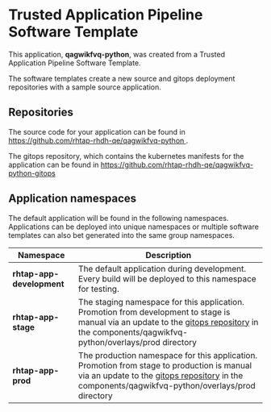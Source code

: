 # Trusted Application Pipeline Software Template

This application, **qagwikfvq-python**, was created from a Trusted Application Pipeline Software Template.

The software templates create a new source and gitops deployment repositories with a sample source application. 

## Repositories

The source code for your application can be found in [https://github.com/rhtap-rhdh-qe/qagwikfvq-python ](https://github.com/rhtap-rhdh-qe/qagwikfvq-python ).
 
The gitops repository, which contains the kubernetes manifests for the application can be found in 
[https://github.com/rhtap-rhdh-qe/qagwikfvq-python-gitops ](https://github.com/rhtap-rhdh-qe/qagwikfvq-python-gitops ) 

## Application namespaces 

The default application will be found in the following namespaces. Applications can be deployed into unique namespaces or multiple software templates can also bet generated into the same group namespaces.  

|  Namespace   |  Description   |  
| -------- | -------- |   
| **rhtap-app-development** | The default application during development. Every build will be deployed to this namespace for testing. | 
| **rhtap-app-stage** | The staging namespace for this application. Promotion from development to stage is manual via an update to the [gitops repository](https://github.com/rhtap-rhdh-qe/qagwikfvq-python-gitops ) in the components/qagwikfvq-python/overlays/prod directory |  
| **rhtap-app-prod** | The production namespace for this application. Promotion from stage to production is manual via an update to the [gitops repository](https://github.com/rhtap-rhdh-qe/qagwikfvq-python-gitops ) in the components/qagwikfvq-python/overlays/prod directory | 